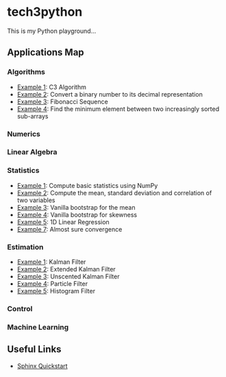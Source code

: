 # tech3python

This is my Python playground...


## Applications Map

### Algorithms

- <a href="https://github.com/pockerman/tech3python/blob/master/applications/algorithms/example_1.py">Example 1</a>: C3 Algorithm
- <a href="https://github.com/pockerman/tech3python/blob/master/applications/algorithms/example_2.py">Example 2</a>: Convert a binary number to its decimal representation
- <a href="https://github.com/pockerman/tech3python/blob/master/applications/algorithms/example_3.py">Example 3</a>: Fibonacci Sequence
- <a href="applications/algorithms/example_4.py">Example 4</a>: Find the minimum element between two increasingly sorted sub-arrays

### Numerics 

### Linear Algebra

### Statistics

- <a href="https://github.com/pockerman/tech3python/blob/master/applications/statistics/example_1.py">Example 1</a>: Compute basic statistics using NumPy
- <a href="https://github.com/pockerman/tech3python/blob/master/applications/statistics/example_2.py">Example 2</a>: Compute the mean, standard deviation and correlation of two variables
- <a href="https://github.com/pockerman/tech3python/blob/master/applications/statistics/example_3.py">Example 3</a>: Vanilla bootstrap for the mean
- <a href="https://github.com/pockerman/tech3python/blob/master/applications/statistics/example_4.py">Example 4</a>: Vanilla bootstrap for skewness
- <a href="https://github.com/pockerman/tech3python/blob/master/applications/statistics/example_5.py">Example 5</a>: 1D Linear Regression
- <a href="https://github.com/pockerman/tech3python/blob/master/applications/statistics/example_7.py">Example 7</a>: Almost sure convergence 


### Estimation

- <a href="#">Example 1</a>: Kalman Filter
- <a href="#">Example 2</a>: Extended Kalman Filter
- <a href="#">Example 3</a>: Unscented Kalman Filter
- <a href="#">Example 4</a>: Particle Filter
- <a href="#">Example 5</a>: Histogram Filter


### Control

### Machine Learning


## Useful Links

- <a href="https://sphinx-rtd-tutorial.readthedocs.io/en/latest/sphinx-quickstart.html">Sphinx Quickstart</a> 
